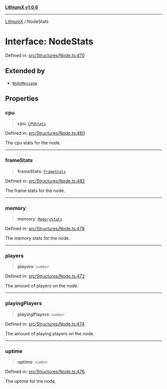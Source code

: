 [**LithiumX v1.0.6**](../README.md)

***

[LithiumX](../globals.md) / NodeStats

# Interface: NodeStats

Defined in: [src/Structures/Node.ts:470](https://github.com/anantix-network/LithiumX/blob/50b399548f48d78c1c57a0dfe99d487d3da44bc6/src/Structures/Node.ts#L470)

## Extended by

- [`NodeMessage`](NodeMessage.md)

## Properties

### cpu

> **cpu**: [`CPUStats`](CPUStats.md)

Defined in: [src/Structures/Node.ts:480](https://github.com/anantix-network/LithiumX/blob/50b399548f48d78c1c57a0dfe99d487d3da44bc6/src/Structures/Node.ts#L480)

The cpu stats for the node.

***

### frameStats

> **frameStats**: [`FrameStats`](FrameStats.md)

Defined in: [src/Structures/Node.ts:482](https://github.com/anantix-network/LithiumX/blob/50b399548f48d78c1c57a0dfe99d487d3da44bc6/src/Structures/Node.ts#L482)

The frame stats for the node.

***

### memory

> **memory**: [`MemoryStats`](MemoryStats.md)

Defined in: [src/Structures/Node.ts:478](https://github.com/anantix-network/LithiumX/blob/50b399548f48d78c1c57a0dfe99d487d3da44bc6/src/Structures/Node.ts#L478)

The memory stats for the node.

***

### players

> **players**: `number`

Defined in: [src/Structures/Node.ts:472](https://github.com/anantix-network/LithiumX/blob/50b399548f48d78c1c57a0dfe99d487d3da44bc6/src/Structures/Node.ts#L472)

The amount of players on the node.

***

### playingPlayers

> **playingPlayers**: `number`

Defined in: [src/Structures/Node.ts:474](https://github.com/anantix-network/LithiumX/blob/50b399548f48d78c1c57a0dfe99d487d3da44bc6/src/Structures/Node.ts#L474)

The amount of playing players on the node.

***

### uptime

> **uptime**: `number`

Defined in: [src/Structures/Node.ts:476](https://github.com/anantix-network/LithiumX/blob/50b399548f48d78c1c57a0dfe99d487d3da44bc6/src/Structures/Node.ts#L476)

The uptime for the node.

